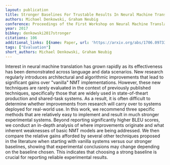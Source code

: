```yaml
---
layout: publication
title: Stronger Baselines For Trustable Results In Neural Machine Translation
authors: Michael Denkowski, Graham Neubig
conference: Proceedings of the First Workshop on Neural Machine Translation
year: 2017
bibkey: denkowski2017stronger
citations: 106
additional_links: [{name: Paper, url: 'https://arxiv.org/abs/1706.09733'}]
tags: ["Evaluation"]
short_authors: Michael Denkowski, Graham Neubig
---
```

Interest in neural machine translation has grown rapidly as its effectiveness
has been demonstrated across language and data scenarios. New research
regularly introduces architectural and algorithmic improvements that lead to
significant gains over "vanilla" NMT implementations. However, these new
techniques are rarely evaluated in the context of previously published
techniques, specifically those that are widely used in state-of-theart
production and shared-task systems. As a result, it is often difficult to
determine whether improvements from research will carry over to systems
deployed for real-world use. In this work, we recommend three specific methods
that are relatively easy to implement and result in much stronger experimental
systems. Beyond reporting significantly higher BLEU scores, we conduct an
in-depth analysis of where improvements originate and what inherent weaknesses
of basic NMT models are being addressed. We then compare the relative gains
afforded by several other techniques proposed in the literature when starting
with vanilla systems versus our stronger baselines, showing that experimental
conclusions may change depending on the baseline chosen. This indicates that
choosing a strong baseline is crucial for reporting reliable experimental
results.